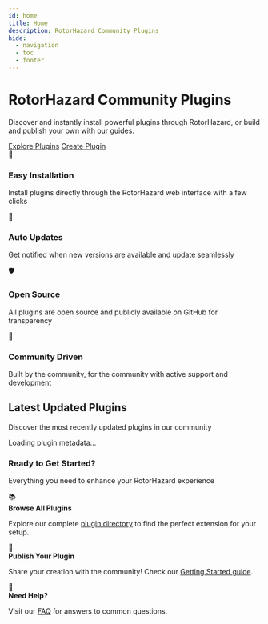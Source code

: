```yaml
---
id: home
title: Home
description: RotorHazard Community Plugins
hide:
  - navigation
  - toc
  - footer
---
```


<div class="hero-section">
  <div class="hero-content">
    <div id="plugin-count" class="badge-gradient"></div>
    <h1 class="hero-title">RotorHazard Community Plugins</h1>
    <p class="hero-subtitle">Discover and instantly install powerful plugins through RotorHazard, or build and publish your own with our guides.</p>
    <div class="hero-actions">
      <a href="database/" class="hero-button hero-button-primary">Explore Plugins</a>
      <a href="docs/plugin/" class="hero-button hero-button-secondary">Create Plugin</a>
    </div>
  </div>
</div>

<div class="features-grid">
  <div class="feature-card">
    <div class="feature-icon">🚀</div>
    <h3>Easy Installation</h3>
    <p>Install plugins directly through the RotorHazard web interface with a few clicks</p>
  </div>
  <div class="feature-card">
    <div class="feature-icon">🔄</div>
    <h3>Auto Updates</h3>
    <p>Get notified when new versions are available and update seamlessly</p>
  </div>
  <div class="feature-card">
    <div class="feature-icon">🛡️</div>
    <h3>Open Source</h3>
    <p>All plugins are open source and publicly available on GitHub for transparency</p>
  </div>
  <div class="feature-card">
    <div class="feature-icon">🤝</div>
    <h3>Community Driven</h3>
    <p>Built by the community, for the community with active support and development</p>
  </div>
</div>

<div class="plugins-section">
  <div class="section-header">
    <h2>Latest Updated Plugins</h2>
    <p class="section-subtitle">Discover the most recently updated plugins in our community</p>
  </div>
  <div id="plugin-container">
    <p>Loading plugin metadata...</p>
  </div>
</div>

<div class="homepage-cta">
  <div class="cta-header">
    <h3>Ready to Get Started?</h3>
    <p>Everything you need to enhance your RotorHazard experience</p>
  </div>
  <div class="cta-content">
    <div class="cta-item">
      <span class="cta-icon">📚</span>
      <div class="cta-text">
        <strong>Browse All Plugins</strong>
        <p>Explore our complete <a href="database/">plugin directory</a> to find the perfect extension for your setup.</p>
      </div>
    </div>
    <div class="cta-item">
      <span class="cta-icon">🚀</span>
      <div class="cta-text">
        <strong>Publish Your Plugin</strong>
        <p>Share your creation with the community! Check our <a href="docs/plugin/">Getting Started guide</a>.</p>
      </div>
    </div>
    <div class="cta-item">
      <span class="cta-icon">💬</span>
      <div class="cta-text">
        <strong>Need Help?</strong>
        <p>Visit our <a href="faq/">FAQ</a> for answers to common questions.</p>
      </div>
    </div>
  </div>
</div>

<!-- Load scripts -->
<link rel="stylesheet" href="assets/css/plugin-cards.css">
<link rel="stylesheet" href="assets/css/styles.css">
<link rel="stylesheet" href="assets/css/homepage.css">
<script src="assets/js/homepage.js" defer></script>
